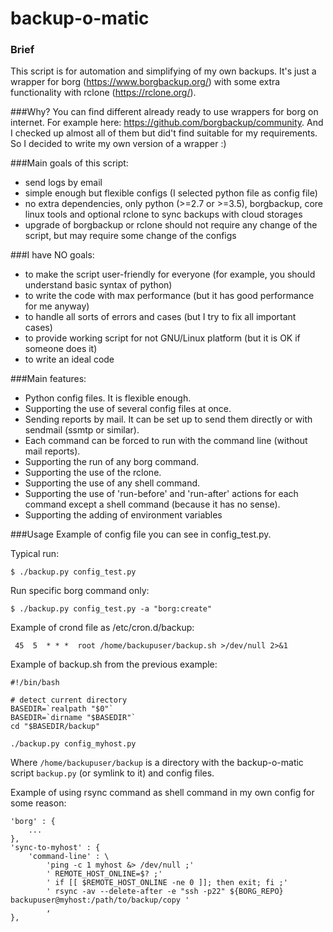 # backup-o-matic

### Brief
This script is for automation and simplifying of my own backups. It's just a wrapper for
borg (https://www.borgbackup.org/) with some extra functionality with rclone (https://rclone.org/).

###Why?
You can find different already ready to use wrappers for borg on internet. For example here: https://github.com/borgbackup/community. And I checked up almost all of them but did't find suitable for my requirements. So I decided to write my own version of a wrapper :)

###Main goals of this script:
 - send logs by email
 - simple enough but flexible configs (I selected python file as config file)
 - no extra dependencies, only python (>=2.7 or >=3.5), borgbackup, core
   linux tools and optional rclone to sync backups with cloud storages
 - upgrade of borgbackup or rclone should not require any change of the script,
   but may require some change of the configs

###I have NO goals:
 - to make the script user-friendly for everyone (for example, you should understand basic syntax of python)
 - to write the code with max performance (but it has good performance for me anyway)
 - to handle all sorts of errors and cases (but I try to fix all important cases)
 - to provide working script for not GNU/Linux platform (but it is OK if someone does it)
 - to write an ideal code

###Main features:
 - Python config files. It is flexible enough.
 - Supporting the use of several config files at once.
 - Sending reports by mail.  It can be set up to send them directly or with sendmail (ssmtp or similar).
 - Each command can be forced to run with the command line (without mail reports).
 - Supporting the run of any borg command.
 - Supporting the use of the rclone.
 - Supporting the use of any shell command.
 - Supporting the use of 'run-before' and 'run-after' actions for each command except a shell command (because it has no sense).
 - Supporting the adding of environment variables

###Usage
Example of config file you can see in config_test.py.

Typical run:
```
$ ./backup.py config_test.py
```
Run specific borg command only:
```
$ ./backup.py config_test.py -a "borg:create"
```
Example of crond file as /etc/cron.d/backup:
```
 45  5  * * *  root /home/backupuser/backup.sh >/dev/null 2>&1
```
Example of backup.sh from the previous example:
```
#!/bin/bash
  
# detect current directory
BASEDIR=`realpath "$0"`
BASEDIR=`dirname "$BASEDIR"`
cd "$BASEDIR/backup"

./backup.py config_myhost.py
```
Where `/home/backupuser/backup` is a directory with the backup-o-matic script `backup.py` (or symlink to it) and config files.

Example of using rsync command as shell command in my own config for some reason:
```
'borg' : {
    ...
},
'sync-to-myhost' : {
    'command-line' : \
        'ping -c 1 myhost &> /dev/null ;'
        ' REMOTE_HOST_ONLINE=$? ;'
        ' if [[ $REMOTE_HOST_ONLINE -ne 0 ]]; then exit; fi ;'
        ' rsync -av --delete-after -e "ssh -p22" ${BORG_REPO} backupuser@myhost:/path/to/backup/copy '
        ,
},
```
